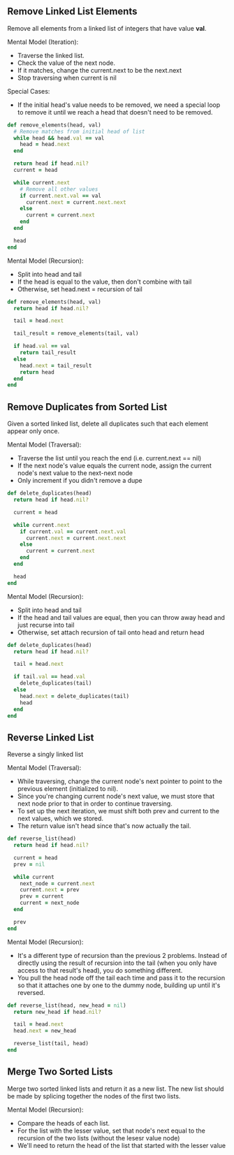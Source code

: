 Remove Linked List Elements
---------------------------

Remove all elements from a linked list of integers that have value **val**.

Mental Model (Iteration):
- Traverse the linked list.
- Check the value of the next node.
- If it matches, change the current.next to be the next.next
- Stop traversing when current is nil

Special Cases:
- If the initial head's value needs to be removed, we need a special loop to remove it until we reach a head that doesn't need to be removed.

```ruby
def remove_elements(head, val)
  # Remove matches from initial head of list
  while head && head.val == val
    head = head.next
  end

  return head if head.nil?
  current = head

  while current.next
    # Remove all other values
    if current.next.val == val
      current.next = current.next.next
    else
      current = current.next
    end
  end

  head
end
```

Mental Model (Recursion):
- Split into head and tail
- If the head is equal to the value, then don't combine with tail
- Otherwise, set head.next = recursion of tail

```ruby
def remove_elements(head, val)
  return head if head.nil?

  tail = head.next

  tail_result = remove_elements(tail, val)

  if head.val == val
    return tail_result
  else
    head.next = tail_result
    return head
  end
end
```

Remove Duplicates from Sorted List
-----------------------------------

Given a sorted linked list, delete all duplicates such that each element appear only once.

Mental Model (Traversal):
- Traverse the list until you reach the end (i.e. current.next == nil)
- If the next node's value equals the current node, assign the current node's next value to the next-next node
- Only increment if you didn't remove a dupe

```ruby
def delete_duplicates(head)
  return head if head.nil?

  current = head

  while current.next
    if current.val == current.next.val
      current.next = current.next.next
    else
      current = current.next
    end
  end

  head
end
```

Mental Model (Recursion):
- Split into head and tail
- If the head and tail values are equal, then you can throw away head and just recurse into tail
- Otherwise, set attach recursion of tail onto head and return head

```ruby
def delete_duplicates(head)
  return head if head.nil?

  tail = head.next

  if tail.val == head.val
    delete_duplicates(tail)
  else
    head.next = delete_duplicates(tail)
    head
  end
end
```

Reverse Linked List
-------------------

Reverse a singly linked list

Mental Model (Traversal):
- While traversing, change the current node's next pointer to point to the previous element (initialized to nil).
- Since you're changing current node's next value, we must store that next node prior to that in order to continue traversing.
- To set up the next iteration,  we must shift both prev and current to the next values, which we stored.
- The return value isn't head since that's now actually the tail.

```ruby
def reverse_list(head)
  return head if head.nil?

  current = head
  prev = nil

  while current
    next_node = current.next
    current.next = prev
    prev = current
    current = next_node
  end

  prev
end
```

Mental Model (Recursion):
- It's a different type of recursion than the previous 2 problems. Instead of directly using the result of recursion into the tail (when you only have access to that result's head), you do something different.
- You pull the head node off the tail each time and pass it to the recursion so that it attaches one by one to the dummy node, building up until it's reversed.

```ruby
def reverse_list(head, new_head = nil)
  return new_head if head.nil?

  tail = head.next
  head.next = new_head

  reverse_list(tail, head)
end
```

Merge Two Sorted Lists
-----------------------

Merge two sorted linked lists and return it as a new list. The new list should be made by splicing together the nodes of the first two lists.

Mental Model (Recursion):
- Compare the heads of each list.
- For the list with the lesser value, set that node's next equal to the recursion of the two lists (without the lesesr value node)
- We'll need to return the head of the list that started with the lesser value
